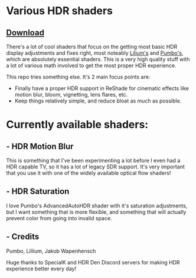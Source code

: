 # Various HDR shaders

## [Download]()

There's a lot of cool shaders that focus on the getting most basic HDR display adjustments and fixes right, most noteably [Lilium's](https://github.com/EndlesslyFlowering/ReShade_HDR_shaders) and [Pumbo's](https://github.com/Filoppi/PumboAutoHDR), which are absolutely essential shaders. This is a very high quality stuff with a lot of various math involved to get the most proper HDR experience.

This repo tries something else. It's 2 main focus points are:
- Finally have a proper HDR support in ReShade for cinematic effects like motion blur, bloom, vignetting, lens flares, etc.
- Keep things relatively simple, and reduce bloat as much as possible.

# Currently available shaders:
## - HDR Motion Blur

This is something that I've been experimenting a lot before I even had a HDR capable TV, so it has a lot of legacy SDR support. It's very important that you use it with one of the widely available optical flow shaders!

## - HDR Saturation

I love Pumbo's AdvancedAutoHDR shader with it's saturation adjustments, but I want something that is more flexible, and something that will actually prevent color from going into invalid space.

## - Credits

Pumbo, Lillium, Jakob Wapenhensch

Huge thanks to SpecialK and HDR Den Discord servers for making HDR experience better every day!

